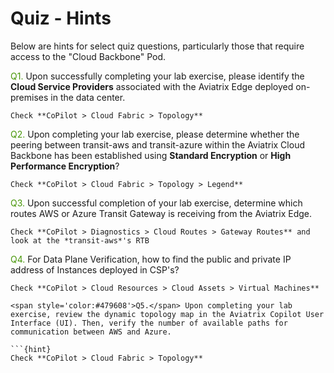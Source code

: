 # Quiz - Hints

Below are hints for select quiz questions, particularly those that require access to the "Cloud Backbone" Pod.

<span style='color:#479608'>Q1.</span> Upon successfully completing your lab exercise, please identify the **Cloud Service Providers** associated with the Aviatrix Edge deployed on-premises in the data center.

```{hint}
Check **CoPilot > Cloud Fabric > Topology**
```

<span style='color:#479608'>Q2.</span> Upon completing your lab exercise, please determine whether the peering between transit-aws and transit-azure within the Aviatrix Cloud Backbone has been established using **Standard Encryption** or **High Performance Encryption**?

```{hint}
Check **CoPilot > Cloud Fabric > Topology > Legend**
```

<span style='color:#479608'>Q3.</span> Upon successful completion of your lab exercise, determine which routes AWS or Azure Transit Gateway is receiving from the Aviatrix Edge.

```{hint}
Check **CoPilot > Diagnostics > Cloud Routes > Gateway Routes** and look at the *transit-aws*'s RTB
```

<span style='color:#479608'>Q4.</span> For Data Plane Verification, how to find the public and private IP address of Instances deployed in CSP's?

```{hint}
Check **CoPilot > Cloud Resources > Cloud Assets > Virtual Machines** 

<span style='color:#479608'>Q5.</span> Upon completing your lab exercise, review the dynamic topology map in the Aviatrix Copilot User Interface (UI). Then, verify the number of available paths for communication between AWS and Azure.

```{hint}
Check **CoPilot > Cloud Fabric > Topology**
```
